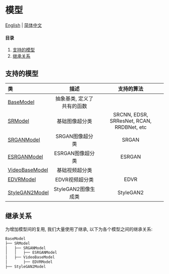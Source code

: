 # 模型

[English](Models.md) | [简体中文](Models_CN.md)

#### 目录

1. [支持的模型](#支持的模型)
1. [继承关系](#继承关系)

## 支持的模型

| 类         | 描述    |支持的算法 |
| :------------- | :----------:| :----------:    |
| [BaseModel](../basicsr/models/base_model.py) | 抽象基类, 定义了共有的函数||
| [SRModel](../basicsr/models/sr_model.py) | 基础图像超分类 | SRCNN, EDSR, SRResNet, RCAN, RRDBNet, etc |
| [SRGANModel](../basicsr/models/srgan_model.py) | SRGAN图像超分类 | SRGAN |
| [ESRGANModel](../basicsr/models/esrgan_model.py) | ESRGAN图像超分类 |ESRGAN|
| [VideoBaseModel](../basicsr/models/video_base_model.py) | 基础视频超分类 | |
| [EDVRModel](../basicsr/models/edvr_model.py) | EDVR视频超分类 |EDVR|
| [StyleGAN2Model](../basicsr/models/stylegan2_model.py) | StyleGAN2图像生成类 |StyleGAN2|

## 继承关系

为增加模型间的复用, 我们大量使用了继承, 以下为各个模型之间的继承关系:

```txt
BaseModel
├── SRModel
│   ├── SRGANModel
│   │   ├── ESRGANModel
│   ├── VideoBaseModel
│       ├── EDVRModel
├── StyleGAN2Model
```

